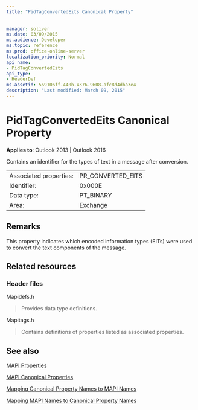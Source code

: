 ```yaml
---
title: "PidTagConvertedEits Canonical Property"
 
 
manager: soliver
ms.date: 03/09/2015
ms.audience: Developer
ms.topic: reference
ms.prod: office-online-server
localization_priority: Normal
api_name:
- PidTagConvertedEits
api_type:
- HeaderDef
ms.assetid: 569106ff-440b-4376-9608-afc8d4dba3e4
description: "Last modified: March 09, 2015"
---
```


# PidTagConvertedEits Canonical Property

  
  
**Applies to**: Outlook 2013 | Outlook 2016 
  
Contains an identifier for the types of text in a message after conversion.
  
|||
|:-----|:-----|
|Associated properties:  <br/> |PR_CONVERTED_EITS  <br/> |
|Identifier:  <br/> |0x000E  <br/> |
|Data type:  <br/> |PT_BINARY  <br/> |
|Area:  <br/> |Exchange  <br/> |
   
## Remarks

This property indicates which encoded information types (EITs) were used to convert the text components of the message.
  
## Related resources

### Header files

Mapidefs.h
  
> Provides data type definitions.
    
Mapitags.h
  
> Contains definitions of properties listed as associated properties.
    
## See also



[MAPI Properties](mapi-properties.md)
  
[MAPI Canonical Properties](mapi-canonical-properties.md)
  
[Mapping Canonical Property Names to MAPI Names](mapping-canonical-property-names-to-mapi-names.md)
  
[Mapping MAPI Names to Canonical Property Names](mapping-mapi-names-to-canonical-property-names.md)


